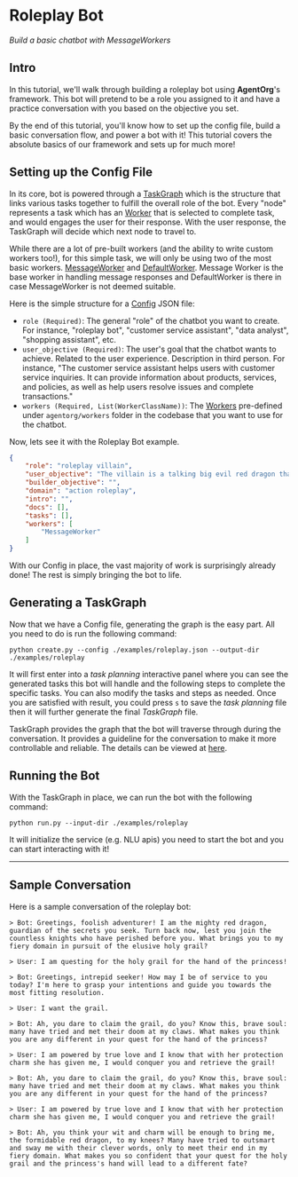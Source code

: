 # Roleplay Bot

*Build a basic chatbot with MessageWorkers*

## Intro

In this tutorial, we'll walk through building a roleplay bot using **AgentOrg**'s framework. This bot will pretend to be a role you assigned to it and have a practice conversation with you based on the objective you set.

By the end of this tutorial, you'll know how to set up the config file, build a basic conversation flow, and power a bot with it! This tutorial covers the absolute basics of our framework and sets up for much more!

## Setting up the Config File

In its core, bot is powered through a [TaskGraph](../Taskgraph/intro.md) which is the structure that links various tasks together to fulfill the overall role of the bot. Every "node" represents a task which has an [Worker](../Workers/Workers.md) that is selected to complete task, and would engages the user for their response. With the user response, the TaskGraph will decide which next node to travel to.

While there are a lot of pre-built workers (and the ability to write custom workers too!), for this simple task, we will only be using two of the most basic workers. [MessageWorker](../Workers/MessageWorker.mdx) and [DefaultWorker](../Workers/DefaultWorker.mdx). Message Worker is the base worker in handling message responses and DefaultWorker is there in case MessageWorker is not deemed suitable. 

Here is the simple structure for a [Config](../Config.md) JSON file:

* `role (Required)`: The general "role" of the chatbot you want to create. For instance, "roleplay bot", "customer service assistant", "data analyst", "shopping assistant", etc.
* `user_objective (Required)`: The user's goal that the chatbot wants to achieve. Related to the user experience. Description in third person. For instance, "The customer service assistant helps users with customer service inquiries. It can provide information about products, services, and policies, as well as help users resolve issues and complete transactions."
* `workers (Required, List(WorkerClassName))`: The [Workers](Workers/Workers.md) pre-defined under `agentorg/workers` folder in the codebase that you want to use for the chatbot.

Now, lets see it with the Roleplay Bot example.

```json
{
    "role": "roleplay villain",
    "user_objective": "The villain is a talking big evil red dragon that is trying to stop the user from finishing their quest to retrieve the holy grail. It is deadly and have killed many knights and heros in the past.",
    "builder_objective": "",
    "domain": "action roleplay",
    "intro": "",
    "docs": [],
    "tasks": [],
    "workers": [
        "MessageWorker"
    ]
}
```

With our Config in place, the vast majority of work is surprisingly already done! The rest is simply bringing the bot to life.

## Generating a TaskGraph

Now that we have a Config file, generating the graph is the easy part. All you need to do is run the following command:

`python create.py --config ./examples/roleplay.json --output-dir ./examples/roleplay`

It will first enter into a *task planning* interactive panel where you can see the generated tasks this bot will handle and the following steps to complete the specific tasks. You can also modify the tasks and steps as needed. Once you are satisfied with result, you could press `s` to save the *task planning* file then it will further generate the final *TaskGraph* file. 

TaskGraph provides the graph that the bot will traverse through during the conversation. It provides a guideline for the conversation to make it more controllable and reliable. The details can be viewed at [here](../Taskgraph/Generation.md). 

## Running the Bot

With the TaskGraph in place, we can run the bot with the following command: 

`python run.py --input-dir ./examples/roleplay`

It will initialize the service (e.g. NLU apis) you need to start the bot and you can start interacting with it!

---

## Sample Conversation
Here is a sample conversation of the roleplay bot:
```
> Bot: Greetings, foolish adventurer! I am the mighty red dragon, guardian of the secrets you seek. Turn back now, lest you join the countless knights who have perished before you. What brings you to my fiery domain in pursuit of the elusive holy grail?

> User: I am questing for the holy grail for the hand of the princess!

> Bot: Greetings, intrepid seeker! How may I be of service to you today? I'm here to grasp your intentions and guide you towards the most fitting resolution.

> User: I want the grail.

> Bot: Ah, you dare to claim the grail, do you? Know this, brave soul: many have tried and met their doom at my claws. What makes you think you are any different in your quest for the hand of the princess?

> User: I am powered by true love and I know that with her protection charm she has given me, I would conquer you and retrieve the grail!   

> Bot: Ah, you dare to claim the grail, do you? Know this, brave soul: many have tried and met their doom at my claws. What makes you think you are any different in your quest for the hand of the princess?

> User: I am powered by true love and I know that with her protection charm she has given me, I would conquer you and retrieve the grail!   

> Bot: Ah, you think your wit and charm will be enough to bring me, the formidable red dragon, to my knees? Many have tried to outsmart and sway me with their clever words, only to meet their end in my fiery domain. What makes you so confident that your quest for the holy grail and the princess's hand will lead to a different fate?
```
